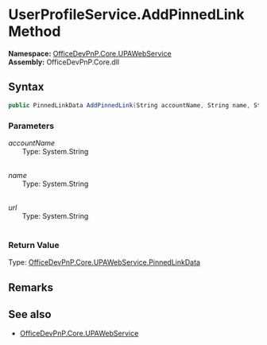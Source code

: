# UserProfileService.AddPinnedLink Method  
  

**Namespace:** [OfficeDevPnP.Core.UPAWebService](OfficeDevPnP.Core.UPAWebService.md)  
**Assembly:** OfficeDevPnP.Core.dll  
## Syntax
```C#
public PinnedLinkData AddPinnedLink(String accountName, String name, String url)
```
### Parameters
*accountName*  
&emsp;&emsp;Type: System.String  
&emsp;&emsp;  
  
*name*  
&emsp;&emsp;Type: System.String  
&emsp;&emsp;  
  
*url*  
&emsp;&emsp;Type: System.String  
&emsp;&emsp;  
  
### Return Value
Type: [OfficeDevPnP.Core.UPAWebService.PinnedLinkData](OfficeDevPnP.Core.UPAWebService.PinnedLinkData.md)  

## Remarks 

## See also
- [OfficeDevPnP.Core.UPAWebService](OfficeDevPnP.Core.UPAWebService.md)
